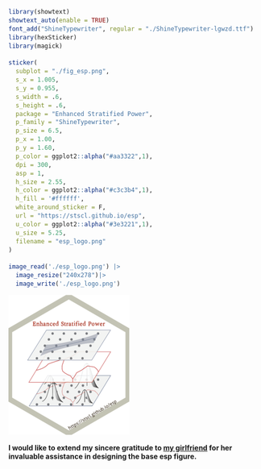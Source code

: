 
``` r
library(showtext)
showtext_auto(enable = TRUE)
font_add("ShineTypewriter", regular = "./ShineTypewriter-lgwzd.ttf")
library(hexSticker)
library(magick)

sticker(
  subplot = "./fig_esp.png",
  s_x = 1.005,
  s_y = 0.955,
  s_width = .6,
  s_height = .6,
  package = "Enhanced Stratified Power",
  p_family = "ShineTypewriter",
  p_size = 6.5,
  p_x = 1.00,
  p_y = 1.60,
  p_color = ggplot2::alpha("#aa3322",1),
  dpi = 300,
  asp = 1,
  h_size = 2.55,
  h_color = ggplot2::alpha("#c3c3b4",1),
  h_fill = '#ffffff',
  white_around_sticker = F,
  url = "https://stscl.github.io/esp",
  u_color = ggplot2::alpha("#3e3221",1),
  u_size = 5.25,
  filename = "esp_logo.png"
)

image_read('./esp_logo.png') |> 
  image_resize("240x278")|> 
  image_write('./esp_logo.png')
```

![](./esp_logo.png)

**I would like to extend my sincere gratitude to [my
girlfriend](https://github.com/layeyo) for her invaluable assistance in
designing the base esp figure.**
